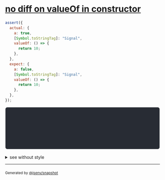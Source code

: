 # [no diff on valueOf in constructor](../../wrapped_value.test.js#L120)

```js
assert({
  actual: {
    a: true,
    [Symbol.toStringTag]: "Signal",
    valueOf: () => {
      return 10;
    },
  },
  expect: {
    a: false,
    [Symbol.toStringTag]: "Signal",
    valueOf: () => {
      return 10;
    },
  },
});
```

![img](throw.svg)

<details>
  <summary>see without style</summary>

```console
AssertionError: actual and expect are different

actual: Signal(10) {
  a: true,
}
expect: Signal(10) {
  a: false,
}
```

</details>

---
<sub>
  Generated by <a href="https://github.com/jsenv/core/tree/main/packages/independent/snapshot">@jsenv/snapshot</a>
</sub>